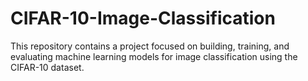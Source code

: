 # CIFAR-10-Image-Classification
This repository contains a project focused on building, training, and evaluating machine learning models for image classification using the CIFAR-10 dataset.
